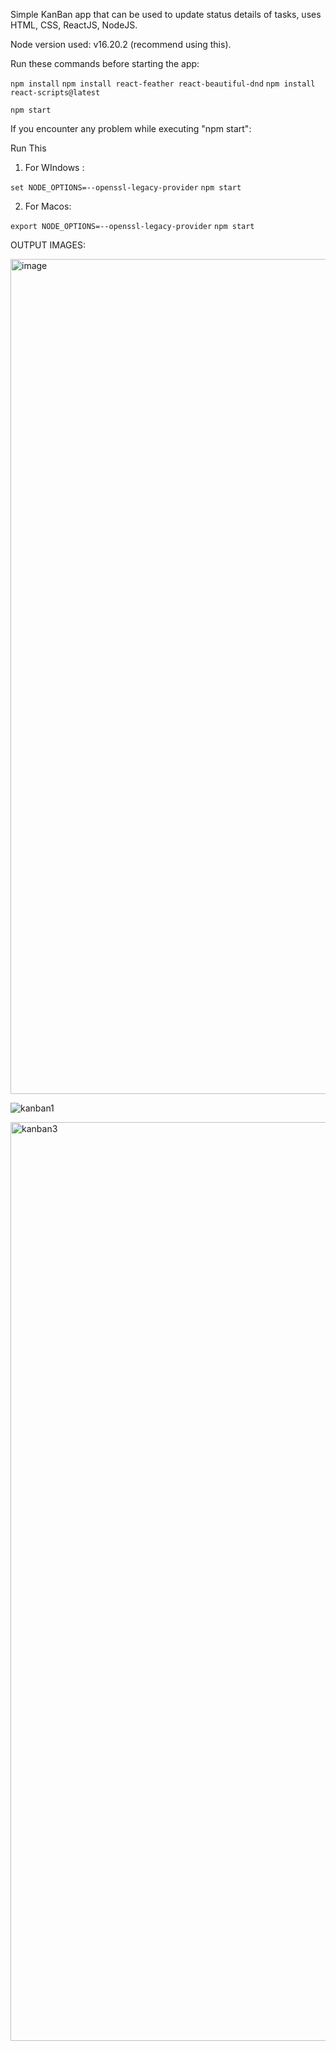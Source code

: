 
Simple KanBan app that can be used to update status details of tasks,
uses HTML, CSS, ReactJS, NodeJS.

Node version used: v16.20.2 (recommend using this).

Run these commands before starting the app:

`npm install`
`npm install react-feather react-beautiful-dnd`
`npm install react-scripts@latest`

`npm start`



If you encounter any problem while executing "npm start":

Run This
1. For WIndows :

`set NODE_OPTIONS=--openssl-legacy-provider`
`npm start`

2. For Macos:

`export NODE_OPTIONS=--openssl-legacy-provider`
`npm start`




OUTPUT IMAGES:



<img width="1336" alt="image" src="https://github.com/user-attachments/assets/291cb293-107f-4b64-93a3-1974b00eae4a">



![kanban1](https://github.com/user-attachments/assets/f7ba77d4-03d0-442c-a597-f8830baf6b21)


<img width="1470" alt="kanban3" src="https://github.com/user-attachments/assets/64a2504f-7d0b-400d-af78-89343df4c70a">






